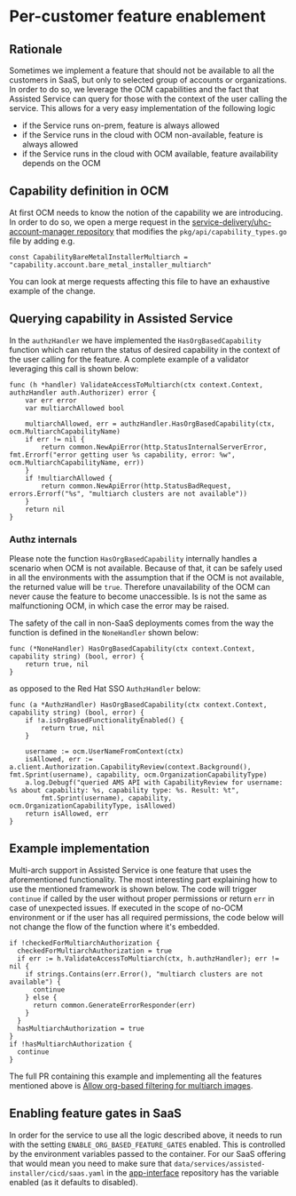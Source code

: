 # Per-customer feature enablement

## Rationale

Sometimes we implement a feature that should not be available to all the customers in SaaS, but only to selected group of accounts or organizations. In order to do so, we leverage the OCM capabilities and the fact that Assisted Service can query for those with the context of the user calling the service. This allows for a very easy implementation of the following logic

- if the Service runs on-prem, feature is always allowed
- if the Service runs in the cloud with OCM non-available, feature is always allowed
- if the Service runs in the cloud with OCM available, feature availability depends on the OCM

## Capability definition in OCM

At first OCM needs to know the notion of the capability we are introducing. In order to do so, we open a merge request in the [service-delivery/uhc-account-manager repository](https://gitlab.cee.redhat.com/service/uhc-account-manager) that modifies the `pkg/api/capability_types.go` file by adding e.g.

```golang
const CapabilityBareMetalInstallerMultiarch = "capability.account.bare_metal_installer_multiarch"
```

You can look at merge requests affecting this file to have an exhaustive example of the change.

## Querying capability in Assisted Service

In the `authzHandler` we have implemented the `HasOrgBasedCapability` function which can return the status of desired capability in the context of the user calling for the feature. A complete example of a validator leveraging this call is shown below:

```golang
func (h *handler) ValidateAccessToMultiarch(ctx context.Context, authzHandler auth.Authorizer) error {
	var err error
	var multiarchAllowed bool

	multiarchAllowed, err = authzHandler.HasOrgBasedCapability(ctx, ocm.MultiarchCapabilityName)
	if err != nil {
		return common.NewApiError(http.StatusInternalServerError, fmt.Errorf("error getting user %s capability, error: %w", ocm.MultiarchCapabilityName, err))
	}
	if !multiarchAllowed {
		return common.NewApiError(http.StatusBadRequest, errors.Errorf("%s", "multiarch clusters are not available"))
	}
	return nil
}
```

### Authz internals

Please note the function `HasOrgBasedCapability` internally handles a scenario when OCM is not available. Because of that, it can be safely used in all the environments with the assumption that if the OCM is not available, the returned value will be `true`. Therefore unavailability of the OCM can never cause the feature to become unaccessible. Is is not the same as malfunctioning OCM, in which case the error may be raised.

The safety of the call in non-SaaS deployments comes from the way the function is defined in the `NoneHandler` shown below:

```golang
func (*NoneHandler) HasOrgBasedCapability(ctx context.Context, capability string) (bool, error) {
	return true, nil
}
```

as opposed to the Red Hat SSO `AuthzHandler` below:

```golang
func (a *AuthzHandler) HasOrgBasedCapability(ctx context.Context, capability string) (bool, error) {
	if !a.isOrgBasedFunctionalityEnabled() {
		return true, nil
	}

	username := ocm.UserNameFromContext(ctx)
	isAllowed, err := a.client.Authorization.CapabilityReview(context.Background(), fmt.Sprint(username), capability, ocm.OrganizationCapabilityType)
	a.log.Debugf("queried AMS API with CapabilityReview for username: %s about capability: %s, capability type: %s. Result: %t",
		fmt.Sprint(username), capability, ocm.OrganizationCapabilityType, isAllowed)
	return isAllowed, err
}
```

## Example implementation

Multi-arch support in Assisted Service is one feature that uses the aforementioned functionality. The most interesting part explaining how to use the mentioned framework is shown below. The code will trigger `continue` if called by the user without proper permissions or return `err` in case of unexpected issues. If executed in the scope of no-OCM environment or if the user has all required permissions, the code below will not change the flow of the function where it's embedded.

```golang
if !checkedForMultiarchAuthorization {
  checkedForMultiarchAuthorization = true
  if err := h.ValidateAccessToMultiarch(ctx, h.authzHandler); err != nil {
    if strings.Contains(err.Error(), "multiarch clusters are not available") {
      continue
    } else {
      return common.GenerateErrorResponder(err)
    }
  }
  hasMultiarchAuthorization = true
}
if !hasMultiarchAuthorization {
  continue
}
```

The full PR containing this example and implementing all the features mentioned above is [Allow org-based filtering for multiarch images](https://github.com/openshift/assisted-service/pull/4368).

## Enabling feature gates in SaaS

In order for the service to use all the logic described above, it needs to run with the setting `ENABLE_ORG_BASED_FEATURE_GATES` enabled. This is controlled by the environment variables passed to the container. For our SaaS offering that would mean you need to make sure that `data/services/assisted-installer/cicd/saas.yaml` in the [app-interface](https://gitlab.cee.redhat.com/service/app-interface) repository has the variable enabled (as it defaults to disabled).
